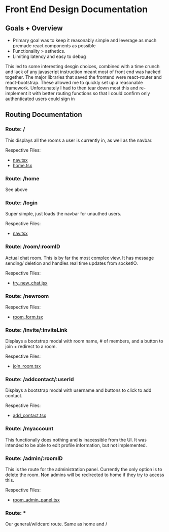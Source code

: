 # Front End Design Documentation

## Goals + Overview
- Primary goal was to keep it reasonably simple and leverage as much premade react components as possible 
- Functionality > asthetics.
- Limiting latency and easy to debug

This led to some interesting desgin choices, combined with a time crunch and lack of any javascript instruction meant most of front end was hacked together. The major libraries that saved the frontend were react-router and react-bootstrap. These allowed me to quickly set up a reasonable framework. Unfortunately I had to then tear down most this and re-implement it with better routing functions so that I could confirm only authenticated users could sign in

## Routing Documentation

### Route: /
This displays all the rooms a user is currently in, as well as the navbar.

Respective Files:
- [nav.tsx](src/nav.tsx)
- [home.tsx](src/home.tsx)

### Route: /home
See above

### Route: /login
Super simple, just loads the navbar for unauthed users.

Respective Files:
- [nav.tsx](src/nav.tsx)
### Route: /room/:roomID
Actual chat room. This is by far the most complex view. It has message sending/ deletion and handles real time updates from socketIO. 

Respective Files:
- [try_new_chat.jsx](src/try_new_chat.jsx)
### Route: /newroom

Respective Files:
- [room_form.tsx](src/room_form.tsx)
### Route: /invite/:inviteLink
Displays a bootstrap modal with room name, # of members, and a button to join + redirect to a room.

Respective Files:
- [join_room.tsx](src/join_room.tsx)

### Route: /addcontact/:userId
Displays a bootstrap modal with username and buttons to click to add contact.

Respective Files:
- [add_contact.tsx](src/add_contact.tsx)

### Route: /myaccount
This functionally does nothing and is inacessible from the UI. It was intended to be able to edit profile information, but not implemented.

### Route: /admin/:roomID
This is the route for the administration panel. Currently the only option is to delete the room. Non admins will be redirected to home if they try to access this.

Respective Files:
- [room_admin_panel.tsx](src/room_admin_panel.tsx)


### Route: *
Our general/wildcard route. Same as home and /